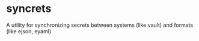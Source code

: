 # syncrets
A utility for synchronizing secrets between systems (like vault) and formats (like ejson, eyaml)
